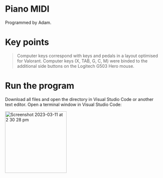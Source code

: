 # Piano MIDI
 
Programmed by Adam.

# Key points

> Computer keys correspond with keys and pedals in a layout optimised for Valorant.
> Computer keys (X, TAB, G, C, M) were binded to the additional side buttons on the Logitech G503 Hero mouse.

# Run the program

Download all files and open the directory in Visual Studio Code or another text editor.
Open a terminal window in Visual Studio Code:

<img width="202" alt="Screenshot 2023-03-11 at 2 30 28 pm" src="https://user-images.githubusercontent.com/69378029/224462665-0b01ee7c-1e13-4226-81ed-e43b00d169de.png">
